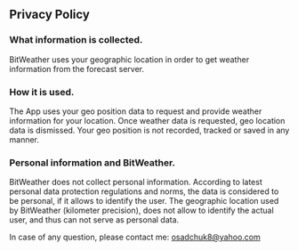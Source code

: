 ## Privacy Policy

### What information is collected.
BitWeather uses your geographic location in order to get weather information from the forecast server. 

### How it is used.
The App uses your geo position data to request and provide weather information for your location.
Once weather data is requested, geo location data is dismissed. Your geo position is not recorded, tracked or saved in any manner.
 
### Personal information and BitWeather.
BitWeather does not collect personal information. According to latest personal data protection regulations and norms, the data is considered to be personal, if it allows to identify the user. The geographic location used by BitWeather (kilometer precision), does not allow to identify the actual user, and thus can not serve as personal data. 

In case of any question, please contact me: osadchuk8@yahoo.com
